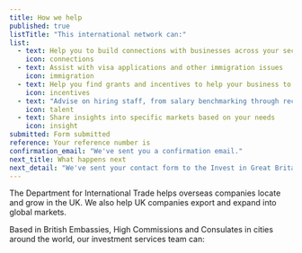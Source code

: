 ```yaml
---
title: How we help
published: true
listTitle: "This international network can:"
list: 
  - text: Help you to build connections with businesses across your sector
    icon: connections
  - text: Assist with visa applications and other immigration issues
    icon: immigration
  - text: Help you find grants and incentives to help your business to grow
    icon: incentives
  - text: "Advise on hiring staff, from salary benchmarking through recruitment and training"
    icon: talent
  - text: Share insights into specific markets based on your needs
    icon: insight
submitted: Form submitted
reference: Your reference number is
confirmation_email: "We've sent you a confirmation email."
next_title: What happens next
next_detail: "We've sent your contact form to the Invest in Great Britain agents. They will be in touch soon."
---
```

The Department for International Trade helps overseas companies locate and grow in the UK.  We also help UK companies export and expand into global markets.

Based in British Embassies, High Commissions and Consulates in cities around the world, our investment services team can:
